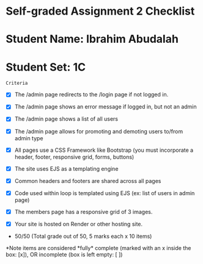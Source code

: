 Self-graded Assignment 2 Checklist
======
# Student Name: Ibrahim Abudalah 
# Student Set: 1C 
    Criteria	
    
- [x]  The /admin page redirects to the /login page if not logged in.
- [x]  The /admin page shows an error message if logged in, but not an admin
- [x]  The /admin page shows a list of all users
- [x]  The /admin page allows for promoting and demoting users to/from admin type
- [x]  All pages use a CSS Framework like Bootstrap (you must incorporate a header, footer, responsive grid, forms, buttons)

- [x]  The site uses EJS as a templating engine
- [x]  Common headers and footers are shared across all pages
- [x]  Code used within loop is templated using EJS (ex: list of users in admin page)
- [x]  The members page has a responsive grid of 3 images.
- [x]  Your site is hosted on Render or other hosting site.
 
- 50/50 (Total grade out of 50, 5 marks each x 10 items)

\*Note items are considered \*fully\* complete (marked with an x inside the box: \[x]), OR incomplete (box is left empty: \[ \])


